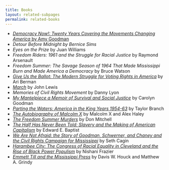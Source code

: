 ```yaml
---
title: Books
layout: related-subpages
permalink: related-books
---
```


<ul>
    <li><a href="https://www.amazon.com/Democracy-Now-Covering-Movements-Changing/dp/1501123599"><i>Democracy Now!: Twenty Years Covering the Movements Changing America</i> by Amy Goodman</a></li>
    <li><a href="https://www.amazon.com/Detour-Before-Midnight-Schwerner-Unscheduled/dp/0989147703"></a><i>Detour Before Midnight by Bernice Sims</i></li>
    <li><a href="https://www.penguinrandomhouse.com/books/314814/eyes-on-the-prize-by-juan-williams/9780143124740/"></a><i>Eyes on the Prize</i> by Juan Williams</li>
    <li><a href="https://www.amazon.com/Freedom-Riders-Struggle-Justice-American/dp/0195327144"></a><i>Freedom Riders: 1961 and the Struggle for Racial Justice</i> by Raymond Arsenault</li>
    <li><a href="https://books.google.com/books/about/Freedom_Summer.html?id=IZ4bX0aNX9YC"></a><i>Freedom Summer: The Savage Season of 1964 That Made Mississippi Burn and Made America a Democracy</i> by Bruce Watson</li>
    <li><a href="https://www.amazon.com/Give-Us-Ballot-Struggle-America/dp/1494566125"><i>Give Us the Ballot: The Modern Struggle for Voting Rights in America</i></a> by Ari Berman</li>
    <li><a href="https://www.amazon.com/March-Book-One-John-Lewis/dp/1603093001"><i>March</i></a> by John Lewis</li>
    <li><a href="https://www.amazon.com/Memories-Southern-Civil-Rights-Movement/dp/1931885885"></a><i>Memories of Civil Rights Movement</i> by Danny Lyon</li>
    <li><a href="https://www.amazon.com/My-Mantelpiece-Memoir-Survival-Justice/dp/0984991948"><i>My Mantelpiece a Memoir of Survival and Social Justice</i></a> by Carolyn Goodman</li>
    <li><a href="https://www.amazon.com/Parting-Waters-America-Years-1954-63/dp/0671687425"><i>Parting the Waters: America in the King Years 1954-63</i></a> by Taylor Branch</li>
    <li><a href="https://www.amazon.com/Autobiography-Malcolm-Told-Alex-Haley/dp/0345350685"><i>The Autobiography of Malcolm X</i></a> by Malcolm X and Alex Haley</li>
    <li><a href="https://www.amazon.com/Freedom-Summer-Murders-Don-Mitchell/dp/1338115898"><i>The Freedom Summer Murders</i></a> by Don Mitchell</li>
    <li><a href="https://www.amazon.com/Half-Has-Never-Been-Told/dp/0465049664"><i>The Half Has Never Been Told: Slavery and the Making of American Capitalism</i></a> by Edward E. Baptist</li>
    <li><a href="https://www.amazon.com/Are-Not-Afraid-Schwerner-Mississippi/dp/002520260X"><i>We Are Not Afraid: the Story of Goodman, Schwerner, and Chaney and the Civil Rights Campaign for Mississippi</i></a> by Seth Cagin</li>
    <li><a href="https://www.amazon.com/Harambee-City-Congress-Equality-Cleveland/dp/1682260186"><i>Harambee City: The Congress of Racial Equality in Cleveland and the Rise of Black Power Populism</i></a> by Nishani Frazier</li>
    <li><a href="https://www.amazon.com/Emmett-Mississippi-Press-Davis-Houck/dp/1604738502"><i>Emmett Till and the Mississippi Press</i></a> by Davis W. Houck and Matthew A. Grindy</li>
</ul>